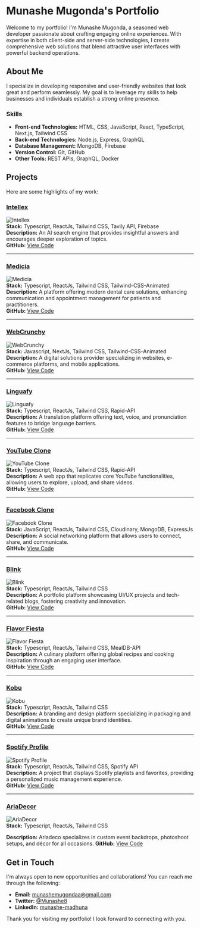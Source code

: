 # Munashe Mugonda's Portfolio

Welcome to my portfolio! I'm Munashe Mugonda, a seasoned web developer passionate about crafting engaging online experiences. With expertise in both client-side and server-side technologies, I create comprehensive web solutions that blend attractive user interfaces with powerful backend operations.

## About Me

I specialize in developing responsive and user-friendly websites that look great and perform seamlessly. My goal is to leverage my skills to help businesses and individuals establish a strong online presence.

### Skills

- **Front-end Technologies:** HTML, CSS, JavaScript, React, TypeScript, Next.js, Tailwind CSS
- **Back-end Technologies:** Node.js, Express, GraphQL
- **Database Management:** MongoDB, Firebase
- **Version Control:** Git, GitHub
- **Other Tools:** REST APIs, GraphQL, Docker

## Projects

Here are some highlights of my work:

### [Intellex](https://intellex-ten.vercel.app/)
![Intellex](https://github.com/munashex/Intellex/blob/main/src/images/Screenshot%202024-11-11%2013.42.04.png)  
**Stack:** Typescript, ReactJs, Tailwind CSS, Tavily API, Firebase  
**Description:** An AI search engine that provides insightful answers and encourages deeper exploration of topics.  
**GitHub:** [View Code](https://github.com/munashex/Intellex)

---

### [Medicia](https://medicia-dental-care.vercel.app/)
![Medicia](https://github.com/munashex/MediciaDentalCare/blob/main/src/images/Screenshot%202024-11-11%2013.47.34.png)  
**Stack:** Typescript, ReactJs, Tailwind CSS, Tailwind-CSS-Animated  
**Description:** A platform offering modern dental care solutions, enhancing communication and appointment management for patients and practitioners.  
**GitHub:** [View Code](https://github.com/munashex/MediciaDentalCare)

---

### [WebCrunchy](https://webcrunchy.co.za/)
![WebCrunchy](https://github.com/munashex/webcrunchysite/blob/main/app/images/Screenshot%202024-11-11%2013.58.23.png)  
**Stack:** Javascript, NextJs, Tailwind CSS, Tailwind-CSS-Animated  
**Description:** A digital solutions provider specializing in websites, e-commerce platforms, and mobile applications.  
**GitHub:** [View Code](https://github.com/munashex/webcrunchysite)

---

### [Linguafy](https://language-translate-iota.vercel.app/)
![Linguafy](https://github.com/munashex/LanguageTranslate/blob/main/public/Screenshot%202024-11-11%2014.02.10.png)  
**Stack:** Typescript, ReactJs, Tailwind CSS, Rapid-API  
**Description:** A translation platform offering text, voice, and pronunciation features to bridge language barriers.  
**GitHub:** [View Code](https://github.com/munashex/LanguageTranslate)

---

### [YouTube Clone](https://youtube-clone-puce-mu.vercel.app/)
![YouTube Clone](https://github.com/munashex/Youtube_clone/blob/main/public/Screenshot%202024-11-11%2014.10.32.png)  
**Stack:** Typescript, ReactJs, Tailwind CSS, Rapid-API  
**Description:** A web app that replicates core YouTube functionalities, allowing users to explore, upload, and share videos.  
**GitHub:** [View Code](https://github.com/munashex/Youtube_clone)

---

### [Facebook Clone](https://fbc-rho.vercel.app/)
![Facebook Clone](https://github.com/munashex/Fbc/blob/main/public/Screenshot%202024-11-11%2014.12.23.png)  
**Stack:** JavaScript, ReactJs, Tailwind CSS, Cloudinary, MongoDB, ExpressJs  
**Description:** A social networking platform that allows users to connect, share, and communicate.  
**GitHub:** [View Code](https://github.com/munashex/Fbc)

---

### [Blink](https://blink-lemon.vercel.app/)
![Blink](https://github.com/munashex/Blink/blob/main/public/Screenshot%202024-11-11%2014.15.42.png)  
**Stack:** Typescript, ReactJs, Tailwind CSS  
**Description:** A portfolio platform showcasing UI/UX projects and tech-related blogs, fostering creativity and innovation.  
**GitHub:** [View Code](https://github.com/munashex/Blink)

---

### [Flavor Fiesta](https://flavor-fiesta-three.vercel.app/)
![Flavor Fiesta](https://github.com/munashex/Flavor-Fiesta/blob/main/public/Screenshot%202024-11-11%2014.18.04.png)  
**Stack:** Typescript, ReactJs, Tailwind CSS, MealDB-API  
**Description:** A culinary platform offering global recipes and cooking inspiration through an engaging user interface.  
**GitHub:** [View Code](https://github.com/munashex/Flavor-Fiesta)

---

### [Kobu](https://kobu-zeta.vercel.app/)
![Kobu](https://github.com/munashex/Kobu/blob/main/public/Screenshot%202024-11-11%2014.20.11.png)  
**Stack:** Typescript, ReactJs, Tailwind CSS  
**Description:** A branding and design platform specializing in packaging and digital animations to create unique brand identities.  
**GitHub:** [View Code](https://github.com/munashex/Kobu)

---

### [Spotify Profile](https://spotify-profile-alpha.vercel.app/)
![Spotify Profile](https://github.com/munashex/spotify-profile/blob/main/public/Screenshot%202024-11-11%2014.22.43.png)  
**Stack:** Typescript, ReactJs, Tailwind CSS, Spotify API  
**Description:** A project that displays Spotify playlists and favorites, providing a personalized music management experience.  
**GitHub:** [View Code](https://github.com/munashex/Kobu)

--- 

### [AriaDecor](https://aria-decor-one.vercel.app/)
![AriaDecor](https://github.com/munashex/AriaDecor/blob/main/public/Screenshot%202024-11-11%2014.31.28.png)  
**Stack:** Typescript, ReactJs, Tailwind CSS 

**Description:** Ariadeco specializes in custom event backdrops, photoshoot setups, and décor for all occasions.
**GitHub:** [View Code](https://github.com/munashex/AriaDecor)


## Get in Touch

I'm always open to new opportunities and collaborations! You can reach me through the following:

- **Email:** [munashemugondaa@gmail.com](mailto:munashemugondaa@gmail.com)
- **Twitter:** [@Munashe8](https://x.com/Munashe8)
- **LinkedIn:** [munashe-madhuna](https://www.linkedin.com/in/munashe-madhuna-99676a210/)

Thank you for visiting my portfolio! I look forward to connecting with you.

